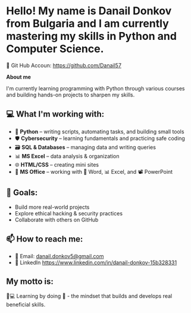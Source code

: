 # Hello! My name is Danail Donkov from Bulgaria and I am currently mastering my skills in Python and Computer Science.

🔗 Git Hub Accoun: https://github.com/Danail57

**About me**

I'm currently learning programming with Python through various courses and building hands-on projects to sharpen my skills.

## 💻 What I'm working with:
- 🐍 **Python** – writing scripts, automating tasks, and building small tools  
- 🛡️ **Cybersecurity** – learning fundamentals and practicing safe coding  
- 🗃️ **SQL & Databases** – managing data and writing queries  
- 📊 **MS Excel** – data analysis & organization  
- 🌐 **HTML/CSS** – creating mini sites
- 💼 **MS Office** – working with 📄 Word, 📊 Excel, and 📽️ PowerPoint


## 🚀 Goals:
- Build more real-world projects
- Explore ethical hacking & security practices
- Collaborate with others on GitHub

## 📫 How to reach me:
- 📧 Email: danail.donkov5@gmail.com
- 💼 LinkedIn https://www.linkedin.com/in/danail-donkov-15b328331

## My motto is:
🧠💻 Learning by doing 🚀 - the mindset that builds and develops real beneficial skills.

